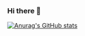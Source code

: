 ### Hi there 👋
[![Anurag's GitHub stats](https://github-readme-stats.vercel.app/api?username=phongman)](https://github.com/anuraghazra/github-readme-stats)
<!--
**phongman/phongman** is a ✨ _special_ ✨ repository because its `README.md` (this file) appears on your GitHub profile.

Here are some ideas to get you started:

- 🔭 I’m currently working on ...
- 🌱 I’m currently learning ...
- 👯 I’m looking to collaborate on ...
- 🤔 I’m looking for help with ...
- 💬 Ask me about ...
- 📫 How to reach me: ...
- 😄 Pronouns: ...
- ⚡ Fun fact: ...
-->
